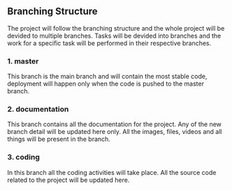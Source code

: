 ## Branching Structure

The project will follow the branching structure and the whole project will be devided to multiple branches. Tasks will be devided into branches and the work for a specific task will be performed in their respective branches.

### 1. master
This branch is the main branch and will contain the most stable code, deployment will happen only when the code is pushed to the master branch.

### 2. documentation
This branch contains all the documentation for the project. Any of the new branch detail will be updated here only. All the images, files, videos and all things will be present in the branch.

### 3. coding
In this branch all the coding activities will take place. All the source code related to the project will be updated here.